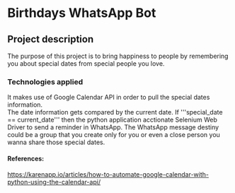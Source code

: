 # Birthdays WhatsApp Bot

## Project description

The purpose of this project is to bring happiness to people by remembering you about special dates from special people you love.


### Technologies applied

It makes use of Google Calendar API in order to pull the special dates information.  
The date information gets compared by the current date. If '''special_date == current_date''' then the python application acctionate Selenium Web Driver to send a reminder in WhatsApp. The WhatsApp message destiny could be a group that you create only for you or even a close person you wanna share those special dates.

#### References:
https://karenapp.io/articles/how-to-automate-google-calendar-with-python-using-the-calendar-api/